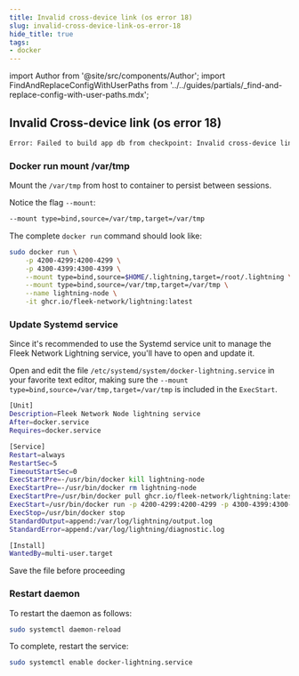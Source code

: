```yaml
---
title: Invalid cross-device link (os error 18)
slug: invalid-cross-device-link-os-error-18
hide_title: true
tags:
- docker
---
```


import Author from '@site/src/components/Author';
import FindAndReplaceConfigWithUserPaths from '../../guides/partials/_find-and-replace-config-with-user-paths.mdx';

## Invalid Cross-device link (os error 18)

```sh
Error: Failed to build app db from checkpoint: Invalid cross-device link (os error 18)
```

### Docker run mount /var/tmp

Mount the `/var/tmp` from host to container to persist between sessions.

Notice the flag `--mount`:

```sh
--mount type=bind,source=/var/tmp,target=/var/tmp
```

The complete `docker run` command should look like:

```sh
sudo docker run \
    -p 4200-4299:4200-4299 \
    -p 4300-4399:4300-4399 \
    --mount type=bind,source=$HOME/.lightning,target=/root/.lightning \
    --mount type=bind,source=/var/tmp,target=/var/tmp \
    --name lightning-node \
    -it ghcr.io/fleek-network/lightning:latest
```

### Update Systemd service

Since it's recommended to use the Systemd service unit to manage the Fleek Network Lightning service, you'll have to open and update it.

Open and edit the file `/etc/systemd/system/docker-lightning.service` in your favorite text editor, making sure the `--mount type=bind,source=/var/tmp,target=/var/tmp` is included in the `ExecStart`.

```sh
[Unit]
Description=Fleek Network Node lightning service
After=docker.service
Requires=docker.service

[Service]
Restart=always
RestartSec=5
TimeoutStartSec=0
ExecStartPre=-/usr/bin/docker kill lightning-node
ExecStartPre=-/usr/bin/docker rm lightning-node
ExecStartPre=/usr/bin/docker pull ghcr.io/fleek-network/lightning:latest
ExecStart=/usr/bin/docker run -p 4200-4299:4200-4299 -p 4300-4399:4300-4399 --mount type=bind,source=/home/skywalker/.lightning,target=/root/.lightning --mount type=bind,source=/var/tmp,target=/var/tmp --name lightning-node ghcr.io/fleek-network/lightning:latest
ExecStop=/usr/bin/docker stop
StandardOutput=append:/var/log/lightning/output.log
StandardError=append:/var/log/lightning/diagnostic.log

[Install]
WantedBy=multi-user.target
```

Save the file before proceeding

### Restart daemon

To restart the daemon as follows:

```sh
sudo systemctl daemon-reload
```

To complete, restart the service:

```sh
sudo systemctl enable docker-lightning.service
``````

<Author
    name="Helder Oliveira"
    image="https://github.com/heldrida.png"
    title="Software Developer + DX"
    url="https://github.com/heldrida"
/>

